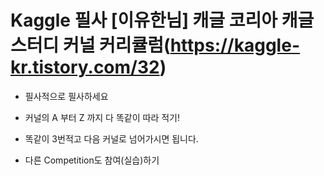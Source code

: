 # Kaggle 필사 [이유한님] 캐글 코리아 캐글 스터디 커널 커리큘럼(https://kaggle-kr.tistory.com/32)

* 필사적으로 필사하세요

* 커널의 A 부터 Z 까지 다 똑같이 따라 적기!

* 똑같이 3번적고 다음 커널로 넘어가시면 됩니다.

* 다른 Competition도 참여(실습)하기
